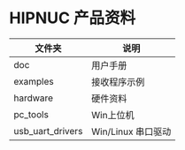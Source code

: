 # HIPNUC  产品资料


| 文件夹           | 说明               |
| ---------------- | ------------------ |
| doc              | 用户手册           |
| examples         | 接收程序示例       |
| hardware         | 硬件资料           |
| pc_tools         | Win上位机          |
| usb_uart_drivers | Win/Linux 串口驱动 |

